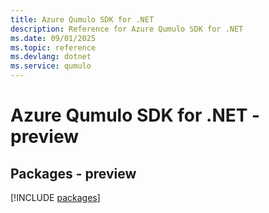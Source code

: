 ```yaml
---
title: Azure Qumulo SDK for .NET
description: Reference for Azure Qumulo SDK for .NET
ms.date: 09/01/2025
ms.topic: reference
ms.devlang: dotnet
ms.service: qumulo
---
```

# Azure Qumulo SDK for .NET - preview
## Packages - preview
[!INCLUDE [packages](qumulo-index.md)]